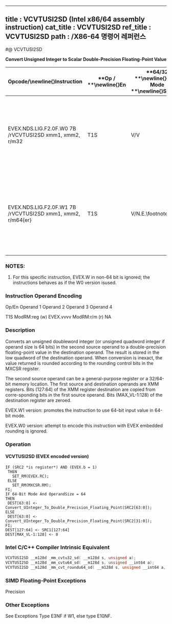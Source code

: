 ----------------------------
title : VCVTUSI2SD (Intel x86/64 assembly instruction)
cat_title : VCVTUSI2SD
ref_title : VCVTUSI2SD
path : /X86-64 명령어 레퍼런스
----------------------------
#@ VCVTUSI2SD

**Convert Unsigned Integer to Scalar Double-Precision Floating-Point Value**

|**Opcode/**\newline{}**Instruction**|**Op / **\newline{}**En**|**64/32 **\newline{}**bit Mode **\newline{}**Support**|**CPUID **\newline{}**Feature **\newline{}**Flag**|**Description**|
|------------------------------------|-------------------------|------------------------------------------------------|--------------------------------------------------|---------------|
|EVEX.NDS.LIG.F2.0F.W0 7B /rVCVTUSI2SD xmm1, xmm2, r/m32|T1S|V/V|AVX512F|Convert one unsigned doubleword integer from r/m32 to one double-precision floating-point value in xmm1.|
|EVEX.NDS.LIG.F2.0F.W1 7B /rVCVTUSI2SD xmm1, xmm2, r/m64{er}|T1S|V/N.E.\footnote{1}|AVX512F|Convert one unsigned quadword integer from r/m64 to one double-precision floating-point value in xmm1.|
||||||
### NOTES:


1. For this specific instruction, EVEX.W in non-64 bit is ignored; the instructions behaves as if the W0 version isused.

###                 Instruction Operand Encoding


Op/En Operand 1 Operand 2 Operand 3 Operand 4

T1S ModRM:reg (w) EVEX.vvvv ModRM:r/m (r) NA

### Description


Converts an unsigned doubleword integer (or unsigned quadword integer if operand size is 64 bits) in the second source operand to a double-precision floating-point value in the destination operand. The result is stored in the low quadword of the destination operand. When conversion is inexact, the value returned is rounded according to the rounding control bits in the MXCSR register.

The second source operand can be a general-purpose register or a 32/64-bit memory location. The first source and destination operands are XMM registers. Bits (127:64) of the XMM register destination are copied from corre-sponding bits in the first source operand. Bits (MAX_VL-1:128) of the destination register are zeroed.

EVEX.W1 version: promotes the instruction to use 64-bit input value in 64-bit mode.

EVEX.W0 version: attempt to encode this instruction with EVEX embedded rounding is ignored.


### Operation
#### VCVTUSI2SD (EVEX encoded version)
```info-verb
IF (SRC2 *is register*) AND (EVEX.b = 1) 
 THEN
   SET_RM(EVEX.RC);
 ELSE 
   SET_RM(MXCSR.RM);
FI;
IF 64-Bit Mode And OperandSize = 64
THEN
 DEST[63:0] <-  Convert_UInteger_To_Double_Precision_Floating_Point(SRC2[63:0]);
ELSE
 DEST[63:0]  <- Convert_UInteger_To_Double_Precision_Floating_Point(SRC2[31:0]);
FI;
DEST[127:64] <-  SRC1[127:64]
DEST[MAX_VL-1:128]  <- 0
```

### Intel C/C++ Compiler Intrinsic Equivalent

```cpp
VCVTUSI2SD __m128d _mm_cvtu32_sd( __m128d s, unsigned a); 
VCVTUSI2SD __m128d _mm_cvtu64_sd( __m128d s, unsigned __int64 a);
VCVTUSI2SD __m128d _mm_cvt_roundu64_sd( __m128d s, unsigned __int64 a, int r);
```
### SIMD Floating-Point Exceptions


Precision

### Other Exceptions


See Exceptions Type E3NF if W1, else type E10NF.

